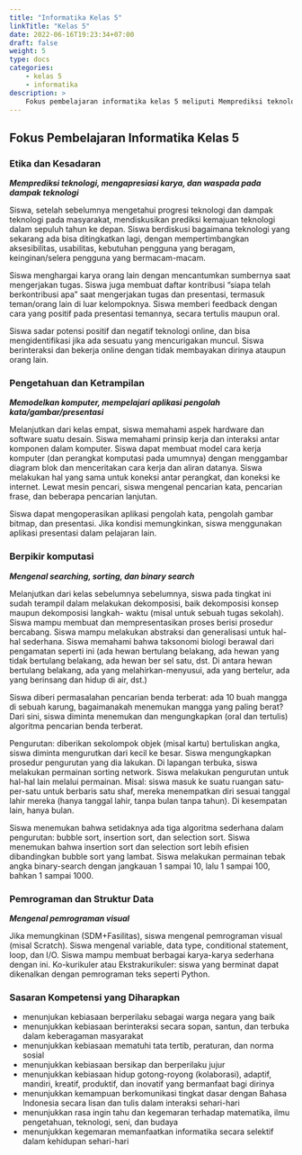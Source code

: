 ```yaml
---
title: "Informatika Kelas 5"
linkTitle: "Kelas 5"
date: 2022-06-16T19:23:34+07:00
draft: false
weight: 5
type: docs
categories:
    - kelas 5
    - informatika
description: >
    Fokus pembelajaran informatika kelas 5 meliputi Memprediksi teknologi, mengapresiasi karya, dan waspada pada dampak teknologi; Memodelkan komputer, mempelajari aplikasi pengolah kata/gambar/presentasi; Mengenal searching, sorting, dan binary search. Mengenal pemrograman visual.
---
```

## Fokus Pembelajaran Informatika Kelas 5

### Etika dan Kesadaran
***Memprediksi teknologi, mengapresiasi karya, dan waspada pada dampak teknologi***

Siswa, setelah sebelumnya mengetahui progresi teknologi dan dampak teknologi pada masyarakat, mendiskusikan prediksi kemajuan teknologi dalam sepuluh tahun ke depan. Siswa berdiskusi bagaimana teknologi yang sekarang ada bisa ditingkatkan lagi, dengan mempertimbangkan aksesibilitas, usabilitas, kebutuhan pengguna yang beragam, keinginan/selera pengguna yang bermacam-macam.

Siswa menghargai karya orang lain dengan mencantumkan sumbernya saat mengerjakan tugas. Siswa juga membuat daftar kontribusi “siapa telah berkontribusi apa” saat mengerjakan tugas dan presentasi, termasuk teman/orang lain di luar kelompoknya.
Siswa memberi feedback dengan cara yang positif pada presentasi temannya, secara tertulis maupun oral.

Siswa sadar potensi positif dan negatif teknologi online, dan bisa mengidentifikasi jika ada sesuatu yang mencurigakan muncul. Siswa berinteraksi dan bekerja online dengan tidak membayakan dirinya ataupun orang lain.

### Pengetahuan dan Ketrampilan
***Memodelkan komputer, mempelajari aplikasi pengolah kata/gambar/presentasi***

Melanjutkan dari kelas empat, siswa memahami aspek hardware dan software suatu desain. Siswa memahami prinsip kerja dan interaksi antar komponen dalam komputer. Siswa dapat membuat model cara kerja komputer (dan perangkat komputasi pada umumnya) dengan menggambar diagram blok dan menceritakan cara kerja dan aliran datanya. Siswa melakukan hal yang sama untuk koneksi antar perangkat, dan koneksi ke internet. Lewat mesin pencari, siswa mengenal pencarian kata, pencarian frase, dan beberapa pencarian lanjutan.

Siswa dapat mengoperasikan aplikasi pengolah kata, pengolah gambar bitmap, dan presentasi. Jika kondisi memungkinkan, siswa menggunakan aplikasi presentasi dalam pelajaran lain.

### Berpikir komputasi
***Mengenal searching, sorting, dan binary search***

Melanjutkan dari kelas sebelumnya sebelumnya, siswa pada tingkat ini sudah terampil dalam melakukan dekomposisi, baik dekomposisi konsep maupun dekomposisi langkah- waktu (misal untuk sebuah tugas sekolah). Siswa mampu membuat dan mempresentasikan proses berisi prosedur bercabang. Siswa mampu melakukan abstraksi dan generalisasi untuk hal-hal sederhana. Siswa memahami bahwa taksonomi biologi berawal dari pengamatan seperti ini (ada hewan bertulang belakang, ada hewan yang tidak bertulang belakang, ada hewan ber sel satu, dst. Di antara hewan bertulang belakang, ada yang melahirkan-menyusui, ada yang bertelur, ada yang berinsang dan hidup di air, dst.)

Siswa diberi permasalahan pencarian benda terberat: ada 10 buah mangga di sebuah karung, bagaimanakah menemukan mangga yang paling berat? Dari sini, siswa diminta menemukan dan mengungkapkan (oral dan tertulis) algoritma pencarian benda terberat.

Pengurutan: diberikan sekolompok objek (misal kartu) bertuliskan angka, siswa diminta mengurutkan dari kecil ke besar. Siswa mengungkapkan prosedur pengurutan yang dia lakukan. Di lapangan terbuka, siswa melakukan permainan sorting network. Siswa melakukan pengurutan untuk hal-hal lain melalui permainan. Misal: siswa masuk ke suatu ruangan satu-per-satu untuk berbaris satu shaf, mereka menempatkan diri sesuai tanggal lahir mereka (hanya tanggal lahir, tanpa bulan tanpa tahun). Di kesempatan lain, hanya bulan.

Siswa menemukan bahwa setidaknya ada tiga algoritma sederhana dalam pengurutan: bubble sort, insertion sort, dan selection sort. Siswa menemukan bahwa insertion sort dan selection sort lebih efisien dibandingkan bubble sort yang lambat. Siswa melakukan permainan tebak angka binary-search dengan jangkauan 1 sampai 10, lalu 1 sampai 100, bahkan 1 sampai 1000.

### Pemrograman dan Struktur Data
***Mengenal pemrograman visual***

Jika memungkinan (SDM+Fasilitas), siswa mengenal pemrograman visual (misal Scratch). Siswa mengenal variable, data type, conditional statement, loop, dan I/O. Siswa mampu membuat berbagai karya-karya sederhana dengan ini. Ko-kurikuler atau Ekstrakurikuler: siswa yang berminat dapat dikenalkan dengan pemrograman teks seperti Python.

### Sasaran Kompetensi yang Diharapkan
- menunjukan kebiasaan berperilaku sebagai warga negara yang baik
- menunjukkan kebiasaan berinteraksi secara sopan, santun, dan terbuka dalam keberagaman masyarakat
- menunjukkan kebiasaan mematuhi tata tertib, peraturan, dan norma sosial
- menunjukkan kebiasaan bersikap dan berperilaku jujur
- menunjukkan kebiasaan hidup gotong-royong (kolaborasi), adaptif, mandiri, kreatif, produktif, dan inovatif yang bermanfaat bagi dirinya
- menunjukkan kemampuan berkomunikasi tingkat dasar dengan Bahasa Indonesia secara lisan dan tulis dalam interaksi sehari-hari
- menunjukkan rasa ingin tahu dan kegemaran terhadap matematika, ilmu pengetahuan, teknologi, seni, dan budaya
- menunjukkan kegemaran memanfaatkan informatika secara selektif dalam kehidupan sehari-hari
